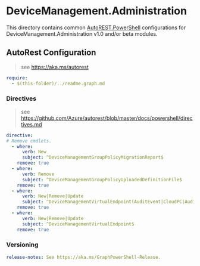 # DeviceManagement.Administration

This directory contains common [AutoREST.PowerShell](https://github.com/Azure/autorest.powershell) configurations for DeviceManagement.Administration v1.0 and/or beta modules.

## AutoRest Configuration

> see <https://aka.ms/autorest>

``` yaml
require:
  - $(this-folder)/../readme.graph.md
```

### Directives

> see https://github.com/Azure/autorest/blob/master/docs/powershell/directives.md

``` yaml
directive:
# Remove cmdlets.
  - where:
      verb: New
      subject: ^DeviceManagementGroupPolicyMigrationReport$
    remove: true
  - where:
      verb: Remove
      subject: ^DeviceManagementGroupPolicyUploadedDefinitionFile$
    remove: true
  - where:
      verb: New|Remove|Update
      subject: ^DeviceManagementVirtualEndpoint(AuditEvent|CloudPC|AuditEventAuditActivityType|DeviceImageSourceImage)$
    remove: true
  - where:
      verb: New|Remove|Update
      subject: ^DeviceManagementVirtualEndpoint$
    remove: true
```

### Versioning

``` yaml
release-notes: See https://aka.ms/GraphPowerShell-Release.
```
